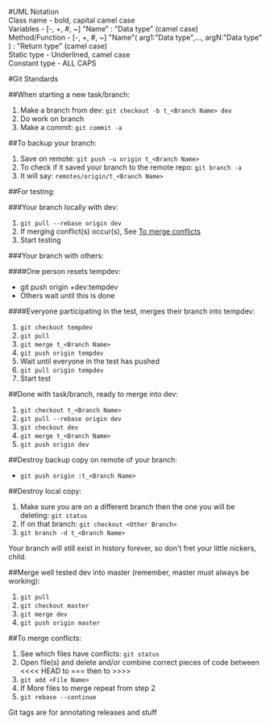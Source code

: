 #UML Notation  
Class name - bold, capital camel case  
Variables - [-, +, #, ~] "Name" : "Data type" (camel case)  
Method/Function - [-, +, #, ~] "Name"( arg1:"Data type",..., argN:"Data type" ) : "Return type" (camel case)  
Static type - Underlined, camel case  
Constant type - ALL CAPS  

#Git Standards

##When starting a new task/branch:

1.  Make a branch from dev: `git checkout -b t_<Branch Name> dev`
2.  Do work on branch
3.  Make a commit: `git commit -a`

##To backup your branch:

1.  Save on remote: `git push -u origin t_<Branch Name>`
2.  To check if it saved your branch to the remote repo: `git branch -a`
3.  It will say: `remotes/origin/t_<Branch Name>`

##For testing:

###Your branch locally with dev:

1.  `git pull --rebase origin dev`
2.  If merging conflict(s) occur(s), See [To merge conflicts](#merge)
3.  Start testing

###Your branch with others:

####One person resets tempdev:

-  git push origin +dev:tempdev
-  Others wait until this is done

####Everyone participating in the test, merges their branch into tempdev:

1.  `git checkout tempdev`
2.  `git pull`
3.  `git merge t_<Branch Name>`
4.  `git push origin tempdev`
5.  Wait until everyone in the test has pushed
6.  `git pull origin tempdev`
7.  Start test

##Done with task/branch, ready to merge into dev:  

1.  `git checkout t_<Branch Name>`
2.  `git pull --rebase origin dev`
3.  `git checkout dev`
4.  `git merge t_<Branch Name>`
5.  `git push origin dev`

##Destroy backup copy on remote of your branch:

-  `git push origin :t_<Branch Name>`

##Destroy local copy:

1.  Make sure you are on a different branch then the one you will be deleting: `git status`
2.  If on that branch: `git checkout <Other Branch>`
3.  `git branch -d t_<Branch Name>`

Your branch will still exist in history forever, so don't fret your little nickers, child.  

##Merge well tested dev into master (remember, master must always be working):

1.  `git pull`
2.  `git checkout master`
3.  `git merge dev`
4.  `git push origin master`

##<a name="merge"/>To merge conflicts:

1.  See which files have conflicts: `git status`
2.  Open file(s) and delete and/or combine correct pieces of code between <<<< HEAD to === then to >>>>
3.  `git add <File Name>`
4.  If More files to merge repeat from step 2
5.  `git rebase --continue`

Git tags are for annotating releases and stuff
